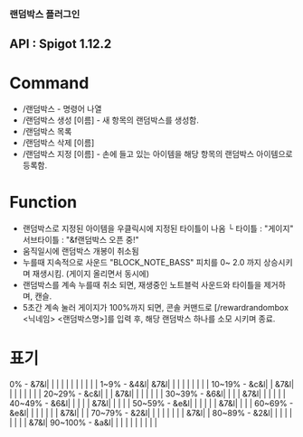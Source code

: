 ### 랜덤박스 플러그인
## API : Spigot 1.12.2
# Command
- /랜덤박스 - 명령어 나열
- /랜덤박스 생성 [이름] - 새 항목의 랜덤박스를 생성함.
- /랜덤박스 목록
- /랜덤박스 삭제 [이름]
- /랜덤박스 지정 [이름] - 손에 들고 있는 아이템을 해당 항목의 랜덤박스 아이템으로 등록함.
# Function
- 랜덤박스로 지정된 아이템을 우클릭시에 지정된 타이틀이 나옴
   └ 타이틀 : "게이지" 서브타이틀 : "&f랜덤박스 오픈 중!"
- 움직일시에 랜덤박스 개봉이 취소됨
- 누를때 지속적으로 사운드 "BLOCK_NOTE_BASS" 피치를 0~ 2.0 까지 상승시키며 재생시킴. (게이지 올리면서 동시에)
- 랜덤박스를 계속 누를때 취소 되면, 재생중인 노트블럭 사운드와 타이틀을 제거하며, 캔슬.
- 5초간 계속 눌러 게이지가 100%까지 되면, 콘솔 커맨드로 [/rewardrandombox <닉네임> <랜덤박스명>]를 입력 후, 해당 랜덤박스 하나를 소모 시키며 종료.
# 표기
0% - &7&l| | | | | | | | | | |
1~9% - &4&l| &7&l| | | | | | | | |
10~19% - &c&l| | &7&l| | | | | | | |
20~29% - &c&l| | | &7&l| | | | | | |
30~39% - &6&l| | | | &7&l| | | | | |
40~49% - &6&l| | | | | &7&l| | | | |
50~59% - &e&l| | | | | | &7&l| | | |
60~69% - &e&l| | | | | | | &7&l| | |
70~79% - &2&l| | | | | | | | &7&l| |
80~89% - &2&l| | | | | | | | | &7&l|
90~100% - &a&l| | | | | | | | | |
